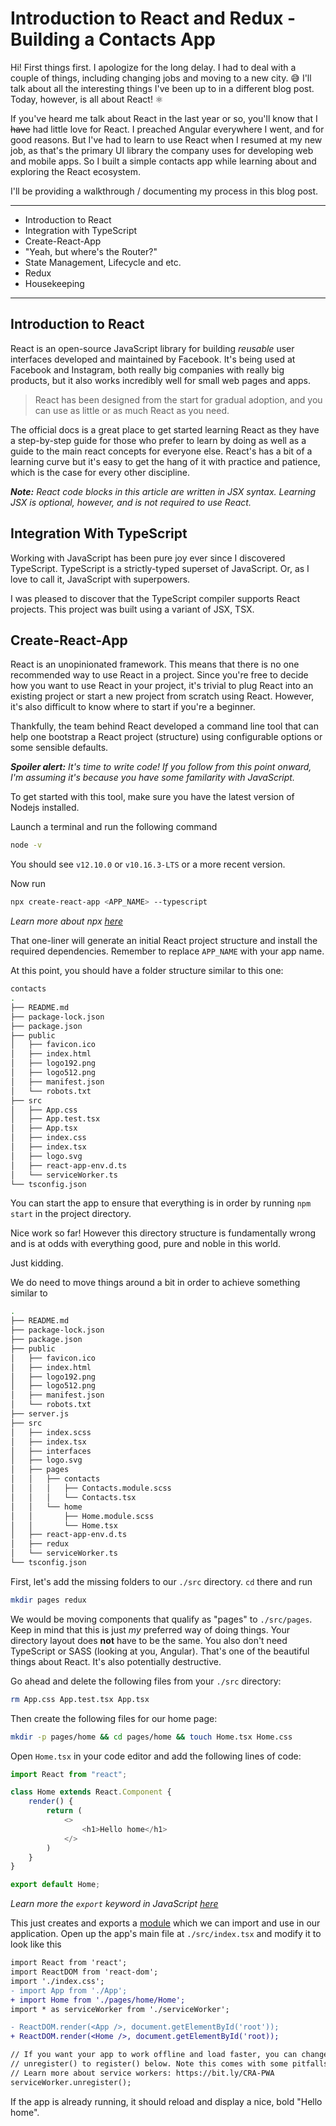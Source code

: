 # Introduction to React and Redux - Building a Contacts App

Hi! First things first. I apologize for the long delay. I had to deal with a couple of things, including changing jobs and moving to a new city. 😅 I'll talk about all the interesting things I've been up to in a different blog post. Today, however, is all about React! ⚛

If you've heard me talk about React in the last year or so, you'll know that I ~~have~~ had little love for React. I preached Angular everywhere I went, and for good reasons. But I've had to learn to use React when I resumed at my new job, as that's the primary UI library the company uses for developing web and mobile apps. So I built a simple contacts app while learning about and exploring the React ecosystem.

I'll be providing a walkthrough / documenting my process in this blog post.

---
- Introduction to React
- Integration with TypeScript
- Create-React-App
- "Yeah, but where's the Router?"
- State Management, Lifecycle and etc.
- Redux
- Housekeeping

---

## Introduction to React

React is an open-source JavaScript library for building *reusable* user interfaces developed and maintained by Facebook. It's being used at Facebook and Instagram, both really big companies with really big products, but it also works incredibly well for small web pages and apps.
> React has been designed from the start for gradual adoption, and you can use as little or as much React as you need.

The official docs is a great place to get started learning React as they have a step-by-step guide for those who prefer to learn by doing as well as a guide to the main react concepts for everyone else. React's has a bit of a learning curve but it's easy to get the hang of it with practice and patience, which is the case for every other discipline.

***Note:** React code blocks in this article are written in JSX syntax. Learning JSX is optional, however, and is not required to use React.*

## Integration With TypeScript

Working with JavaScript has been pure joy ever since I discovered TypeScript. TypeScript is a strictly-typed superset of JavaScript. Or, as I love to call it, JavaScript with superpowers.

I was pleased to discover that the TypeScript compiler supports React projects. This project was built using a variant of JSX, TSX.

## Create-React-App

React is an unopinionated framework. This means that there is no one recommended way to use React in a project. Since you're free to decide how you want to use React in your project, it's trivial to plug React into an existing project or start a new project from scratch using React. However, it's also difficult to know where to start if you're a beginner.

Thankfully, the team behind React developed a command line tool that can help one bootstrap a React project (structure) using configurable options or some sensible defaults.

***Spoiler alert:** It's time to write code! If you follow from this point onward, I'm assuming it's because you have some familarity with JavaScript.*

To get started with this tool, make sure you have the latest version of Nodejs installed.

Launch a terminal and run the following command

```bash
node -v
```

You should see `v12.10.0` or `v10.16.3-LTS` or a more recent version.

Now run

```bash
npx create-react-app <APP_NAME> --typescript
```
*Learn more about npx [here](https://medium.com/@maybekatz/introducing-npx-an-npm-package-runner-55f7d4bd282b)*

That one-liner will generate an initial React project structure and install the required dependencies. Remember to replace `APP_NAME` with your app name.

At this point, you should have a folder structure similar to this one:

```bash
contacts
.
├── README.md
├── package-lock.json
├── package.json
├── public
│   ├── favicon.ico
│   ├── index.html
│   ├── logo192.png
│   ├── logo512.png
│   ├── manifest.json
│   └── robots.txt
├── src
│   ├── App.css
│   ├── App.test.tsx
│   ├── App.tsx
│   ├── index.css
│   ├── index.tsx
│   ├── logo.svg
│   ├── react-app-env.d.ts
│   └── serviceWorker.ts
└── tsconfig.json
```

You can start the app to ensure that everything is in order by running `npm start` in the project directory.

Nice work so far! However this directory structure is fundamentally wrong and is at odds with everything good, pure and noble in this world.

Just kidding.

We do need to move things around a bit in order to achieve something similar to

```bash
.
├── README.md
├── package-lock.json
├── package.json
├── public
│   ├── favicon.ico
│   ├── index.html
│   ├── logo192.png
│   ├── logo512.png
│   ├── manifest.json
│   └── robots.txt
├── server.js
├── src
│   ├── index.scss
│   ├── index.tsx
│   ├── interfaces
│   ├── logo.svg
│   ├── pages
│   │   ├── contacts
│   │   │   ├── Contacts.module.scss
│   │   │   └── Contacts.tsx
│   │   └── home
│   │       ├── Home.module.scss
│   │       └── Home.tsx
│   ├── react-app-env.d.ts
│   ├── redux
│   └── serviceWorker.ts
└── tsconfig.json
```

First, let's add the missing folders to our `./src` directory. `cd` there and run

```bash
mkdir pages redux
```

We would be moving components that qualify as "pages" to `./src/pages`. Keep in mind that this is just *my* preferred way of doing things. Your directory layout does **not** have to be the same. You also don't need TypeScript or SASS (looking at you, Angular). That's one of the beautiful things about React. It's also potentially destructive.

Go ahead and delete the following files from your `./src` directory:

```bash
rm App.css App.test.tsx App.tsx
```

Then create the following files for our home page:

```bash
mkdir -p pages/home && cd pages/home && touch Home.tsx Home.css
```

Open `Home.tsx` in your code editor and add the following lines of code:

```javascript
import React from "react";

class Home extends React.Component {
    render() {
        return (
            <>
                <h1>Hello home</h1>
            </>
        )
    }
}

export default Home;
```
*Learn more the `export` keyword in JavaScript [here](https://developer.mozilla.org/en-US/docs/Web/JavaScript/Reference/Statements/export)*

This just creates and exports a [module](https://javascript.info/modules-intro) which we can import and use in our application. Open up the app's main file at `./src/index.tsx` and modify it to look like this

```diff
import React from 'react';
import ReactDOM from 'react-dom';
import './index.css';
- import App from './App';
+ import Home from './pages/home/Home';
import * as serviceWorker from './serviceWorker';

- ReactDOM.render(<App />, document.getElementById('root'));
+ ReactDOM.render(<Home />, document.getElementById('root));

// If you want your app to work offline and load faster, you can change
// unregister() to register() below. Note this comes with some pitfalls.
// Learn more about service workers: https://bit.ly/CRA-PWA
serviceWorker.unregister();

```

If the app is already running, it should reload and display a nice, bold "Hello home".
